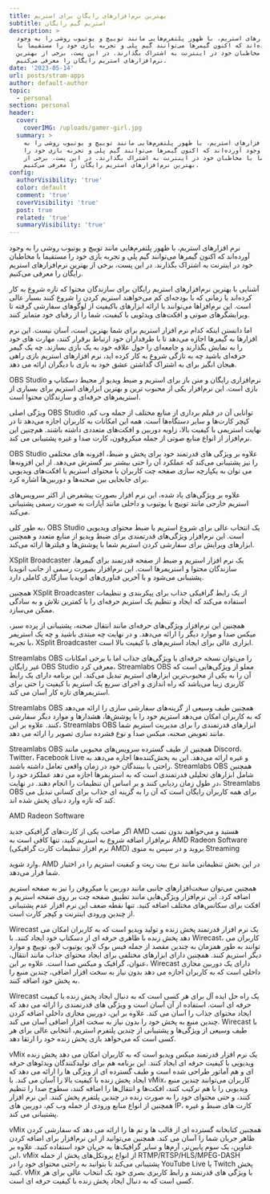 ```yaml
---
title: بهترین نرم‌افزار‌های رایگان برای استریم
subtitle: استریم گیم رایگان
description: >
  نرم افزار‌های استریم، با ظهور پلتفرم‌هایی مانند توییچ و یوتیوب روشی را به وجود
  آورده‌اند که اکنون گیمر‌ها می‌توانند گیم پلی و تجربه بازی خود را مستقیما با
  مخاطبان خود در اینترنت به اشتراک بگذارند. در این پست، برخی از بهترین
  نرم‌افزارهای استریم رایگان را معرفی می‌کنیم.
date: '2023-05-14'
url: posts/stram-apps
author: default-author
topic:
  - personal
section: personal
header:
  cover:
    coverIMG: /uploads/gamer-girl.jpg
  summary: >
    نرم افزار‌های استریم، با ظهور پلتفرم‌هایی مانند توییچ و یوتیوب روشی را به
    وجود آورده‌اند که اکنون گیمر‌ها می‌توانند گیم پلی و تجربه بازی خود را
    مستقیما با مخاطبان خود در اینترنت به اشتراک بگذارند. در این پست، برخی از
    بهترین نرم‌افزارهای استریم رایگان را معرفی می‌کنیم.
config:
  authorVisibility: 'true'
  color: default
  comment: 'true'
  coverVisibility: 'true'
  post: true
  related: 'true'
  summaryVisibility: 'true'
---
```

نرم افزار‌های استریم، با ظهور پلتفرم‌هایی مانند توییچ و یوتیوب روشی را به وجود آورده‌اند که اکنون گیمر‌ها می‌توانند گیم پلی و تجربه بازی خود را مستقیما با مخاطبان خود در اینترنت به اشتراک بگذارند. در این پست، برخی از بهترین نرم‌افزارهای استریم رایگان را معرفی می‌کنیم.



آشنایی با بهترین نرم‌افزار‌های استریم رایگان برای سازندگان محتوا که تازه شروع به کار کرده‌اند یا زمانی که با بودجه‌ای کم می‌خواهند استریم کردن را شروع کنند بسیار عالی است. این نرم‌افزا‌ها می‌توانند با ارائه ابزارهای باکیفیت از لوگو‌های سفارشی گرفته تا ویرایشگرهای صوتی و افکت‌های ویدئویی با کیفیت، شما را از رقبای خود متمایز کنند.



اما دانستن اینکه کدام نرم افزار استریم برای شما بهترین است، آسان نیست. این نرم افزار‌ها به گیمرها اجازه می‌دهد تا با طرفداران خود ارتباط برقرار کنند، مهارت های خود را به نمایش بگذارند و جامعه‌ای را حول علاقه خود به یک بازی بسازند. چه یک گیمر حرفه‌ای باشید چه به تازگی شروع به کار کرده اید، نرم افزار‌های استریم بازی راهی هیجان انگیز برای به اشتراک گذاشتن عشق خود به بازی با دیگران ارائه می دهد. 





OBS Studio نرم‌افزاری رایگان و متن باز برای استریم و ضبط ویدیو از محیط دسکتاپ و بازی‌ است. این نرم‌افزار یکی از محبوب ترین و بهترین ابزارهای استریم برای بسیاری از استریمر‌های حرفه‌ای و سازندگان محتوا است.



ویژگی اصلی OBS Studio توانایی آن در فیلم برداری از منابع مختلف از جمله وب کم، کپچر کارت‌‌ها و سایر دستگاه‌ها است. همه این امکانات به کاربران اجازه می‌دهد تا در نهایت استریمی با کیفیت بالا، زاویه‌ دوربین و افکت‌های متعددی داشته باشند. هم‌چنین این نرم‌افزار از انواع منابع صوتی از جمله میکروفون، کارت صدا و غیره پشتیبانی می کند.



 OBS Studio علاوه بر ویژگی های قدرتمند خود برای پخش و ضبط، افزونه های مختلفی را نیز پشتیبانی می‌کند که عملکرد آن را حتی بیشتر نیز گسترش می‌دهد. از این افزونه‌ها می توان به یکپارچه سازی صفحه چت کاربران با محتوای استریم یا افکت‌های ویدیویی برای جابجایی بین صحنه‌ها و دوربین‌ها اشاره کرد.



علاوه بر ویژگی‌های یاد شده، این نرم افزار بصورت پیشفرض از اکثر سرویس‌های استریم خارجی مانند توییچ یا یوتیوب و داخلی مانند آپارات به صورت رسمی پشتیبانی می‌کند.



به طور کلی، OBS Studio یک انتخاب عالی برای شروع استریم یا ضبط محتوای ویدیویی است.  این نرم‌افزار ویژگی‌های قدرتمندی برای ضبط ویدیو از منابع متعدد و همچنین ابزارهای ویرایش برای سفارشی کردن استریم شما با پوشش‌ها و فیلترها ارائه می‌کند.











XSplit Broadcaster یک نرم افزار استریم و ضبط از صفحه قدرتمند برای گیمرها، سازندگان محتوا و استریمرها است. این نرم‌افزار بصورت رسمی از جانب انویدیا پشتیبانی می‌شود و با آخرین فناوری‌های انویدیا سازگاری کاملی دارد.



همچنین XSplit Broadcaster از یک رابط گرافیکی جذاب برای پیکربندی و تنظیمات استفاده می‌کند که ایجاد و تنظیم یک استریم‌ حرفه‌ای را با کمترین تلاش و به سادگی ممکن می‌سازد.



همچنین این نرم‌افزار ویژگی‌های حرفه‌ای مانند انتقال صحنه، پشتیبانی از پرده سبز، میکس صدا و موارد دیگر را ارائه می‌دهد. و در نهایت چه مبتدی باشید و چه یک استریمر با تجربه، XSplit Broadcaster ابزاری عالی برای ایجاد استریم‌های با کیفیت بالا است.









Streamlabs OBS را می‌توان نسخه حرفه‌ای با ویژگی‌های جذاب اما با برخی امکانات غیر رایگان OBS Studio معرفی کرد، Streamlabs OBS مملو از ویژگی‌هایی است که آن را به یکی از محبوب‌ترین ابزار‌های استریم تبدیل می‌کند. این برنامه دارای یک رابط کاربری زیبا می‌باشد که راه اندازی و اجرای سریع یک استریم با کیفیت را حتی برای استریمرهای تازه کار آسان می کند.



Streamlabs OBS همچنین طیف وسیعی از گزینه‌های سفارشی‌ سازی را ارائه می‌دهد که به کاربران امکان می‌دهد استریم‌ خود را با پوشش‌ها، هشدارها و موارد دیگر سفارشی کنند. علاوه بر این، Streamlabs OBS ابزارهای قدرتمندی را برای مدیریت استریم شما مانند تعویض صحنه، میکس صدا و نوع فشرده سازی تصویر را ارائه می دهد.



Streamlabs OBS همچنین از طیف گسترده سرویس‌های محبوبی مانند Discord، Twitter، Facebook Live و غیره ارائه می‌دهد. این به پخش‌کننده‌ها اجازه می‌دهد به راحتی با بینندگان خود در زمان واقعی تعامل داشته باشند. Streamlabs OBS همچنین شامل ابزارهای تحلیلی قدرتمندی است که به استریمرها اجازه می دهد عملکرد خود را در طول زمان ردیابی کنند و بر اساس آن تنظیمات را انجام دهند. در نهایت، Streamlabs OBS برای همه کاربران رایگان است که آن را به گزینه ای جذاب برای کسانی تبدیل می کند که تازه وارد دنیای پخش شده اند.







AMD Radeon Software

اگر صاحب یکی از کارت‌های گرافیکی جدید AMD هستید و می‌خواهید بدون نصب نرم‌افزار اضافه شروع به استریم کنید، تنها کافی است به AMD Radeon Software (نرم افزار تنظیمات کارت گرافیکی AMD) بروید و در سپس به منوی Streaming

وارد شوید. AMD در این بخش تنظیماتی مانند نرخ بیت ریت و کیفیت استریم را در اختیار شما قرار می‌دهد.

همچنین می‌توان سخت‌افزار‌‌های جانبی مانند دوربین یا میکروفن را نیز به صفحه استریم اضافه کرد. این نرم‌افزار ویژگی‌هایی مانند تطبیق صفحه چت بر روی صفحه استریم و افکت برای سکانس‌های مختلف اضافه کنید. تنها نقطه ضعف این نرم افزار عدم پشتیبانی از چندین ورودی اینترنت و کپچر کارت است. 











Wirecast یک نرم افزار قدرتمند پخش زنده و تولید ویدیو است که به کاربران امکان می دهد پخش زنده با ظاهری حرفه ای از دسکتاپ خود ایجاد کنند. با Wirecast، کاربران می توانند به طور همزمان به چندین مقصد از جمله فیس بوک لایو، یوتیوب لایو، توییچ و موارد دیگر استریم کنند. همچنین دارای ابزارهای مختلفی برای ایجاد محتوای جذاب مانند انتقال، عنوان، گرافیک و میکس صدا است. علاوه بر این، Wirecast دارای یک دوربین مجازی داخلی است که به کاربران اجازه می دهد بدون نیاز به سخت افزار اضافی، چندین منبع را به پخش خود اضافه کنند.



Wirecast یک راه حل ایده آل برای هر کسی است که به دنبال ایجاد پخش زنده با کیفیت حرفه ای است. استفاده از آن آسان است و ویژگی های قدرتمندی را ارائه می دهد که ایجاد محتوای جذاب را آسان می کند. علاوه بر این، دوربین مجازی داخلی اضافه کردن چندین منبع به پخش خود را بدون نیاز به سخت افزار اضافی آسان می کند. Wirecast با طیف وسیعی از ویژگی‌ها و پشتیبانی از چندین پلتفرم استریم، انتخابی عالی برای هر کسی است که می‌خواهد بازی پخش زنده خود را ارتقا دهد.



vMix یک نرم افزار قدرتمند میکس ویدیو است که به کاربران امکان می دهد پخش زنده ویدیویی با کیفیت حرفه ای ایجاد کنند. این برنامه هم برای تولیدکنندگان ویدئوهای حرفه ای و هم آماتور طراحی شده است و طیف گسترده ای از ویژگی ها را ارائه می دهد که ایجاد پخش زنده با کیفیت بالا را آسان می کند. با vMix، کاربران می‌توانند چندین منبع ویدیویی را با هم ترکیب کنند، افکت‌ها و انتقال‌ها را اضافه کنند، سطوح صدا را تنظیم کنند، و حتی محتوای خود را به صورت زنده در چندین پلتفرم پخش کنند. این نرم افزار همچنین از انواع منابع ورودی از جمله وب کم، دوربین های IP، کارت های ضبط و غیره پشتیبانی می کند.



vMix همچنین کتابخانه گسترده ای از قالب ها و تم ها را ارائه می دهد که سفارشی کردن ظاهر جریان شما را آسان می کند. همچنین می‌توانید از این نرم‌افزار برای اضافه کردن عناوین، یک سوم پایین‌تر، آرم‌ها و سایر گرافیک‌ها به جریان خود استفاده کنید. علاوه بر این، vMix از انواع پروتکل‌های پخش از جمله RTMP/RTSP/HLS/MPEG-DASH پشتیبانی می‌کند تا بتوانید به راحتی محتوای خود را در YouTube Live یا Twitch پخش کنید. vMix با ویژگی های قدرتمند و رابط کاربری بصری خود یک انتخاب عالی برای هر کسی است که به دنبال ایجاد پخش زنده با کیفیت حرفه ای است.
